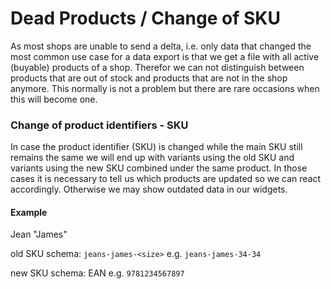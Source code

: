 # Dead Products / Change of SKU

As most shops are unable to send a delta, i.e. only data that changed the most common use case for a data export is that we get a file with all active (buyable) products of a shop. Therefor we can not distinguish between products that are out of stock and products that are not in the shop anymore. This normally is not a problem but there are rare occasions when this will become one.

### Change of product identifiers - SKU

In case the product identifier (SKU) is changed while the main SKU still remains the same we will end up with variants using the old SKU and variants using the new SKU combined under the same product. In those cases it is necessary to tell us which products are updated so we can react accordingly. Otherwise we may show outdated data in our widgets.

#### Example

Jean "James"

old SKU schema: `jeans-james-<size>` e.g. `jeans-james-34-34`

new SKU schema: EAN e.g. `9781234567897`
